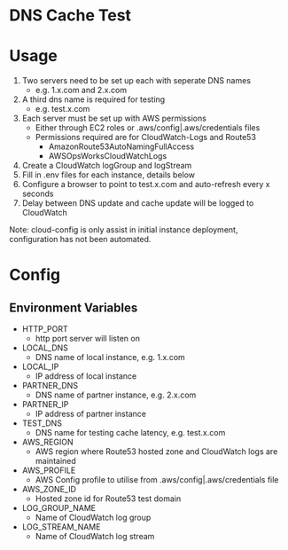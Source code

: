 # DNS Cache Test


# Usage

1. Two servers need to be set up each with seperate DNS names
    - e.g. 1.x.com and 2.x.com
2. A third dns name is required for testing
    - e.g. test.x.com
3. Each server must be set up with AWS permissions 
    - Either through EC2 roles or .aws/config|.aws/credentials files
    - Permissions required are for CloudWatch-Logs and Route53
        - AmazonRoute53AutoNamingFullAccess
        - AWSOpsWorksCloudWatchLogs
4. Create a CloudWatch logGroup and logStream
5. Fill in .env files for each instance, details below
6. Configure a browser to point to test.x.com and auto-refresh every x seconds
7. Delay between DNS update and cache update will be logged to CloudWatch

Note: cloud-config is only assist in initial instance deployment, configuration has not been automated.

# Config

## Environment Variables

- HTTP_PORT 
    - http port server will listen on
- LOCAL_DNS
    - DNS name of local instance, e.g. 1.x.com
- LOCAL_IP
    - IP address of local instance
- PARTNER_DNS
    - DNS name of partner instance, e.g. 2.x.com
- PARTNER_IP
    - IP address of partner instance
- TEST_DNS
    - DNS name for testing cache latency, e.g. test.x.com
- AWS_REGION
    - AWS region where Route53 hosted zone and CloudWatch logs are maintained
- AWS_PROFILE
    - AWS Config profile to utilise from .aws/config|.aws/credentials file
- AWS_ZONE_ID
    - Hosted zone id for Route53 test domain
- LOG_GROUP_NAME
    - Name of CloudWatch log group
- LOG_STREAM_NAME
    - Name of CloudWatch log stream